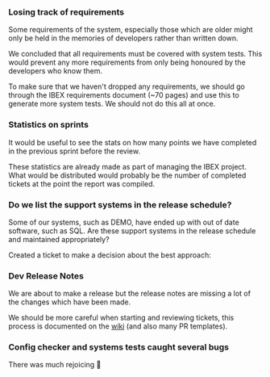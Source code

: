 ### Losing track of requirements

Some requirements of the system, especially those which are older might only be held in the memories of developers rather than written down. 

We concluded that all requirements must be covered with system tests. This would prevent any more requirements from only being honoured by the developers who know them.

To make sure that we haven't dropped any requirements, we should go through the IBEX requirements document (~70 pages) and use this to generate more system tests. We should not do this all at once.

### Statistics on sprints

It would be useful to see the stats on how many points we have completed in the previous sprint before the review.

These statistics are already made as part of managing the IBEX project. What would be distributed would probably be the number of completed tickets at the point the report was compiled.

### Do we list the support systems in the release schedule?

Some of our systems, such as DEMO, have ended up with out of date software, such as SQL. Are these support systems in the release schedule and maintained appropriately?

Created a ticket to make a decision about the best approach: 

### Dev Release Notes

We are about to make a release but the release notes are missing a lot of the changes which have been made.

We should be more careful when starting and reviewing tickets, this process is documented on the [wiki](Tickets-and-their-Workflow#movement-of-tickets) (and also many PR templates).

### Config checker and systems tests caught several bugs
There was much rejoicing 🎉
